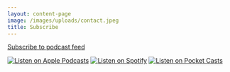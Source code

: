 ```yaml
---
layout: content-page
image: /images/uploads/contact.jpeg
title: Subscribe
---
```


[Subscribe to podcast feed](https://sijobling.com/feed/podcast/make-life-work)

[![Listen on Apple Podcasts](/images/listen-apple-podcasts-659x160.png)](https://podcasts.apple.com/gb/podcast/make-life-work/id1490247567)
[![Listen on Spotify](/images/listen-spotify-podcast-660x160.png)](https://open.spotify.com/show/0s2JUvAOvjjKVgcuUGp9at)
[![Listen on Pocket Casts](/images/listen-pocketcasts-medium-dark.png)](https://pca.st/1ntoa1tj)